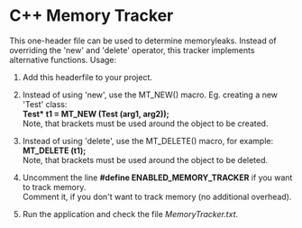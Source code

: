 # C++ Memory Tracker

This one-header file can be used to determine memoryleaks. Instead of overriding the 'new' and 'delete'
operator, this tracker implements alternative functions. Usage:

1. Add this headerfile to your project.

2. Instead of using 'new', use the MT_NEW() macro. Eg. creating a new 'Test' class:  
   __Test* t1 = MT_NEW (Test (arg1, arg2));__  
   Note, that brackets must be used around the object to be created.

3. Instead of using 'delete', use the MT_DELETE() macro, for example:  
   __MT_DELETE (t1);__  
   Note, that brackets must be used around the object to be deleted.

4. Uncomment the line __#define ENABLED_MEMORY_TRACKER__ if you want to track memory.  
   Comment it, if you don't want to track memory (no additional overhead). 

5. Run the application and check the file _MemoryTracker.txt_.